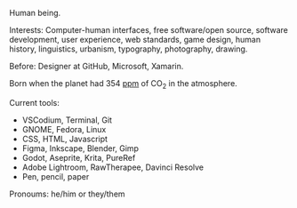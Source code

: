 Human being.

Interests: Computer-human interfaces, free software/open source, software development, user experience, web standards, game design, human history, linguistics, urbanism, typography, photography, drawing.

Before: Designer at GitHub, Microsoft, Xamarin.

Born when the planet had 354 [ppm](https://www.climate.gov/news-features/understanding-climate/climate-change-atmospheric-carbon-dioxide) of CO<sub>2</sub> in the atmosphere.

Current tools:
- VSCodium, Terminal, Git
- GNOME, Fedora, Linux
- CSS, HTML, Javascript
- Figma, Inkscape, Blender, Gimp
- Godot, Aseprite, Krita, PureRef
- Adobe Lightroom, RawTherapee, Davinci Resolve
- Pen, pencil, paper

Pronoums:
he/him or they/them

